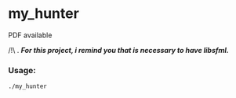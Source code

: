 # my_hunter
PDF available

/!\ .
___For this project, i remind you that is necessary to have libsfml.___
### Usage:
    ./my_hunter
